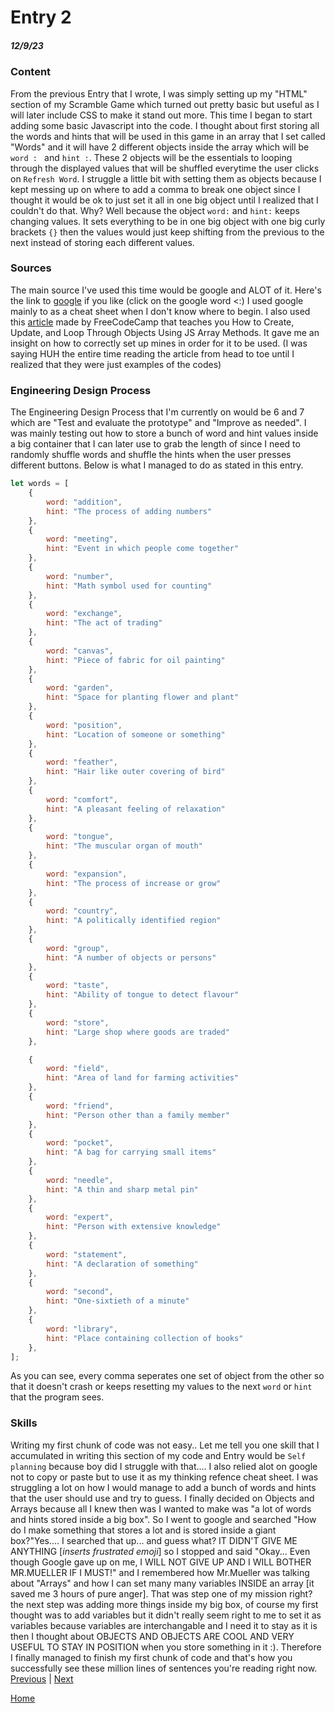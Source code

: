 # Entry 2
##### 12/9/23


### Content
From the previous Entry that I wrote, I was simply setting up my "HTML" section of my Scramble Game which turned out pretty basic but useful as I will later include CSS to make it stand out more. This time I began to start adding some basic Javascript into the code. I thought about first storing all the words and hints that will be used in this game in an array that I set called "Words" and it will have 2 different objects inside the array which will be `word : ` and `hint :`. These 2 objects will be the essentials to looping through the displayed values that will be shuffled everytime the user clicks on `Refresh Word`. I struggle a little bit with setting them as objects because I kept messing up on where to add a comma to break one object since I thought it would be ok to just set it all in one big object until I realized that I couldn't do that. Why? Well because the object `word:` and `hint:` keeps changing values. It sets everything to be in one big object with one big curly brackets `{}` then the values would just keep shifting from the previous to the next instead of storing each different values.

### Sources
The main source I've used this time would be google and ALOT of it. Here's the link to [google](https://www.google.com/) if you like (click on the google word <:) I used google mainly to as a cheat sheet when I don't know where to begin. I also used this [article](https://www.freecodecamp.org/news/javascript-array-of-objects-tutorial-how-to-create-update-and-loop-through-objects-using-js-array-methods/) made by FreeCodeCamp that teaches you How to Create, Update, and Loop Through Objects Using JS Array Methods. It gave me an insight on how to correctly set up mines in order for it to be used. (I was saying HUH the entire time reading the article from head to toe until I realized that they were just examples of the codes)

### Engineering Design Process
The Engineering Design Process that I'm currently on would be 6 and 7 which are "Test and evaluate the prototype" and "Improve as needed". I was mainly testing out how to store a bunch of word and hint values inside a big container that I can later use to grab the length of since I need to randomly shuffle words and shuffle the hints when the user presses different buttons.
Below is what I managed to do as stated in this entry.
```javascript
let words = [
    {
        word: "addition",
        hint: "The process of adding numbers"
    },
    {
        word: "meeting",
        hint: "Event in which people come together"
    },
    {
        word: "number",
        hint: "Math symbol used for counting"
    },
    {
        word: "exchange",
        hint: "The act of trading"
    },
    {
        word: "canvas",
        hint: "Piece of fabric for oil painting"
    },
    {
        word: "garden",
        hint: "Space for planting flower and plant"
    },
    {
        word: "position",
        hint: "Location of someone or something"
    },
    {
        word: "feather",
        hint: "Hair like outer covering of bird"
    },
    {
        word: "comfort",
        hint: "A pleasant feeling of relaxation"
    },
    {
        word: "tongue",
        hint: "The muscular organ of mouth"
    },
    {
        word: "expansion",
        hint: "The process of increase or grow"
    },
    {
        word: "country",
        hint: "A politically identified region"
    },
    {
        word: "group",
        hint: "A number of objects or persons"
    },
    {
        word: "taste",
        hint: "Ability of tongue to detect flavour"
    },
    {
        word: "store",
        hint: "Large shop where goods are traded"
    },

    {
        word: "field",
        hint: "Area of land for farming activities"
    },
    {
        word: "friend",
        hint: "Person other than a family member"
    },
    {
        word: "pocket",
        hint: "A bag for carrying small items"
    },
    {
        word: "needle",
        hint: "A thin and sharp metal pin"
    },
    {
        word: "expert",
        hint: "Person with extensive knowledge"
    },
    {
        word: "statement",
        hint: "A declaration of something"
    },
    {
        word: "second",
        hint: "One-sixtieth of a minute"
    },
    {
        word: "library",
        hint: "Place containing collection of books"
    },
];
```
As you can see, every comma seperates one set of object from the other so that it doesn't crash or keeps resetting my values to the next `word` or `hint` that the program sees.
### Skills
Writing my first chunk of code was not easy.. Let me tell you one skill that I accumulated in writing this section of my code and Entry would be `Self planning` because boy did I struggle with that.... I also relied alot on google not to copy or paste but to use it as my thinking refence cheat sheet. I was struggling a lot on how I would manage to add a bunch of words and hints that the user should use and try to guess. I finally decided on Objects and Arrays because all I knew then was I wanted to make was "a lot of words and hints stored inside a big box". So I went to google and searched "How do I make something that stores a lot and is stored inside a giant box?"Yes.... I searched that up... and guess what? IT DIDN'T GIVE ME ANYTHING [*inserts frustrated emoji*] so I stopped and said "Okay... Even though Google gave up on me, I WILL NOT GIVE UP AND I WILL BOTHER MR.MUELLER IF I MUST!" and I remembered how Mr.Mueller was talking about "Arrays" and how I can set many many variables INSIDE an array [it saved me 3 hours of pure anger]. That was step one of my mission right? the next step was adding more things inside my big box, of course my first thought was to add variables but it didn't really seem right to me to set it as variables because variables are interchangable and I need it to stay as it is then I thought about OBJECTS AND OBJECTS ARE COOL AND VERY USEFUL TO STAY IN POSITION when you store something in it :). Therefore I finally managed to finish my first chunk of code and that's how you successfully see these million lines of sentences you're reading right now.
<br>
[Previous](entry01.md) | [Next](entry03.md)

[Home](../README.md)
